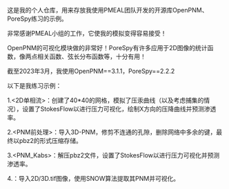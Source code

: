 这是我的个人仓库，用来存放我使用PMEAL团队开发的开源库OpenPNM、PoreSpy练习的示例。

非常感谢PMEAL小组的工作，它使我的模拟变得容易接受！

OpenPNM的可视化模块做的非常好！PoreSpy有许多应用于2D图像的统计函数，像两点相关函数、弦长分布函数等，十分有用！

截至2023年3月，我使用OpenPNM==3.1.1，PoreSpy==2.2.2

以下是我练习示例：

1.<2D单相流>：创建了40*40的网格，模拟了压汞曲线（以及考虑捕集的情况），设置了StokesFlow以进行压力可视化，绘制X方向的压降曲线并预测渗透率。

2.<PNM前处理>：导入3D-PNM，修剪不连通的孔隙，删除网络中多余的键，最终以pbz2的形式压缩存储。

3.<PNM_Kabs>：解压pbz2文件，设置了StokesFlow以进行压力可视化并预测渗透率。

4.<SNOW>：导入2D/3D.tif图像，使用SNOW算法提取其PNM并可视化。
